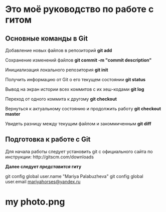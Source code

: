 # Это моё руководство по работе с гитом 

## Основные команды в Git
Добавление новых файлов в репозиторий
**git add**

 Сохранение изменений файлов
 **git commit ­-m "commit description"**

 Инициализация локального репозитория
 **git init**

 Получить информацию от Git о его текущем состоянии
 **git status**

 Вывод на экран истории всех коммитов с их хеш-кодами
 **git log**

 Переход от одного коммита к другому
 **git checkout**

 Вернуться к актуальному состоянию и продолжить работу
 **git checkout master**

 Увидеть разницу между текущим файлом и закоммиченным
 **git diff**

 ## Подготовка к работе с Git

Для начала работы следует установить git с официального сайта по инструкции: http://git­scm.com/downloads

**Далее следует *представится* гиту**

git config ­­global user.name "Mariya Palabuzheva" 
git config ­­global user.email mariyahorses@yandex.ru

# my photo.png

